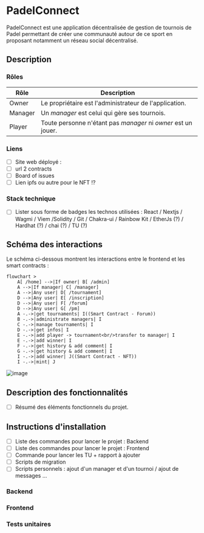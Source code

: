 # PadelConnect

PadelConnect est une application décentralisée de gestion de tournois de Padel permettant de créer une communauté autour de ce sport en proposant notamment un réseau social décentralisé.  

## Description

### Rôles
| Rôle | Description |
|----|----|
| Owner | Le propriétaire est l'administrateur de l'application. |
| Manager | Un <i>manager</i> est celui qui gère ses tournois. |
| Player | Toute personne n'étant pas <i>manager</i> ni <i>owner</i> est un jouer. |

### Liens

- [ ] Site web déployé : 
- [ ] url 2 contracts
- [ ] Board of issues
- [ ] Lien ipfs ou autre pour le NFT !?

### Stack technique

- [ ] Lister sous forme de badges les technos utilisées : React / Nextjs / Wagmi / Viem /Solidity / Git / Chakra-ui / Rainbow Kit / EtherJs (?) / Hardhat (?) / chai (?) / TU (?)

## Schéma des interactions
Le schéma ci-dessous montrent les interactions entre le frontend et les smart contracts :  
```mermaid
flowchart >
    A[ /home] -->|If owner| B[ /admin]
    A -->|If manager| C[ /manager]
    A -->|Any user| D[ /tournament] 
    D -->|Any user| E[ /inscription]
    D -->|Any user| F[ /forum]
    D -->|Any user| G[ /pm]
    A -.->|get tournaments| I((Smart Contract - Forum))
    B -.->|administrate managers| I
    C -.->|manage tournaments| I
    D -.->|get infos| I
    E -.->|add player -> tournament<br/>transfer to manager| I
    E -.->|add winner| I
    F -.->|get history & add comment| I
    G -.->|get history & add comment| I
    I -.->|add winner| J((Smart Contract - NFT))
    I -.->|mint| J
```
![image](https://github.com/mickablondo/PadelConnect/assets/36310658/2214d57d-b78b-4f01-93a0-ccec16eb74e1)


## Description des fonctionnalités

- [ ] Résumé des éléments fonctionnels du projet.

## Instructions d'installation

- [ ] Liste des commandes pour lancer le projet : Backend
- [ ] Liste des commandes pour lancer le projet : Frontend
- [ ] Commande pour lancer les TU + rapport à ajouter
- [ ] Scripts de migration
- [ ] Scripts personnels : ajout d'un manager et d'un tournoi / ajout de messages ...

### Backend
### Frontend
### Tests unitaires
